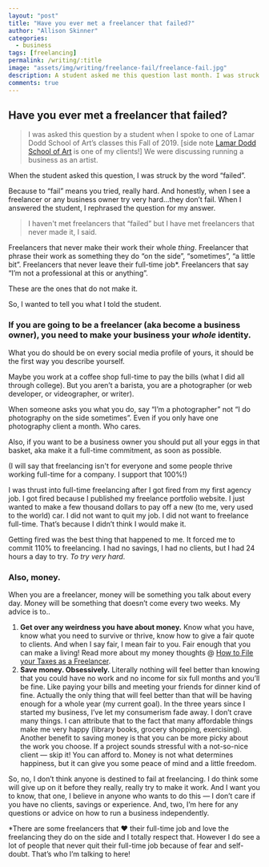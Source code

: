 ```yaml
---
layout: "post"
title: "Have you ever met a freelancer that failed?"
author: "Allison Skinner"
categories:
  - business
tags: [freelancing]
permalink: /writing/:title
image: "assets/img/writing/freelance-fail/freelance-fail.jpg"
description: A student asked me this question last month. I was struck by the word "fail" because it means that you tried. I don't see freelancers that fail but I have seen freelancers that don't make it. 
comments: true
---
```


## Have you ever met a freelancer that failed?

>I was asked this question by a student when I spoke to one of Lamar Dodd School of Art’s classes this Fall of 2019. [side note [Lamar Dodd School of Art](/work/lamar-dodd-school-of-art) is one of my clients!] We were discussing running a business as an artist.

When the student asked this question, I was struck by the word “failed”.

Because to “fail” means you tried, really hard. And honestly, when I see a freelancer or any business owner try very hard...they don’t fail.
When I answered the student, I rephrased the question for my answer.

>I haven't met freelancers that “failed” but I have met freelancers that never made it, I said.

Freelancers that never make their work their whole *thing*. Freelancer that phrase their work as something they do “on the side”, “sometimes”, “a little bit”. Freelancers that never leave their full-time job*. Freelancers that say “I’m not a professional at this or anything”.

These are the ones that do not make it.

So, I wanted to tell you what I told the student.

### If you are going to be a freelancer (aka become a business owner), you need to make your business your *whole* identity.

What you do should be on every social media profile of yours, it should be the first way you describe yourself.

Maybe you work at a coffee shop full-time to pay the bills (what I did all through college). But you aren’t a barista, you are a photographer (or web developer, or videographer, or writer).

When someone asks you what you do, say “I’m a photographer” not “I do photography on the side sometimes”. Even if you only have one photography client a month. Who cares.

Also, if you want to be a business owner you should put all your eggs in that basket, aka make it a full-time commitment, as soon as possible.

(I will say that freelancing isn't for everyone and some people thrive working full-time for a company. I support that 100%!)

I was thrust into full-time freelancing after I got fired from my first agency job. I got fired because I published my freelance portfolio website. I just wanted to make a few thousand dollars to pay off a new (to me, very used to the world) car. I did not want to quit my job. I did not want to freelance full-time. That’s because I didn’t think I would make it.

Getting fired was the best thing that happened to me. It forced me to commit 110% to freelancing. I had no savings, I had no clients, but I had 24 hours a day to try. *To try very hard*.

### Also, money.

When you are a freelancer, money will be something you talk about every day. Money will be something that doesn’t come every two weeks. My advice is to..

1. **Get over any weirdness you have about money.** Know what you have, know what you need to survive or thrive, know how to give a fair quote to clients. And when I say fair, I mean fair to you. Fair enough that you can make a living! Read more about my money thoughts @ [How to File your Taxes as a Freelancer](/writing/How-File-Taxes-as-a-Freelancer).
2. **Save money. Obsessively.** Literally nothing will feel better than knowing that you could have no work and no income for six full months and you’ll be fine. Like paying your bills and meeting your friends for dinner kind of fine. Actually the only thing that will feel better than that will be having enough for a whole year (my current goal). In the three years since I started my business, I’ve let my consumerism fade away. I don’t crave many things. I can attribute that to the fact that many affordable things make me very happy (library books, grocery shopping, exercising). Another benefit to saving money is that you can be more picky about the work you choose. If a project sounds stressful with a not-so-nice client — skip it! You can afford to. Money is not what determines happiness, but it can give you some peace of mind and a little freedom.

So, no, I don’t think anyone is destined to fail at freelancing. I do think some will give up on it before they really, really try to make it work. And I want you to know, that one, I believe in anyone who wants to do this — I don’t care if you have no clients, savings or experience. And, two, I’m here for any questions or advice on how to run a business independently.

*There are some freelancers that ❤ their full-time job and love the freelancing they do on the side and I totally respect that. However I do see a lot of people that never quit their full-time job because of fear and self-doubt. That’s who I’m talking to here!
